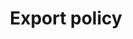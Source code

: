 ---
title: Export policy
id: export-policy
description: ''
slug: /export-policy 
keywords: 
 - policy
pagination_next: null
pagination_prev: null
last_update: 
   date: 02/10/2023
   author: Patricia McPhee
draft: true
doc_type: how-to
displayed_sidebar: secureWorkforceSidebar
---